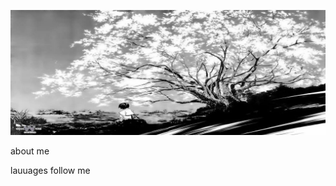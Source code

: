 ![Header](https://github.com/parasoid/parasoid/blob/main/assets/photo_2024-08-14_19-51-56.jpg)

about me

lauuages
follow me